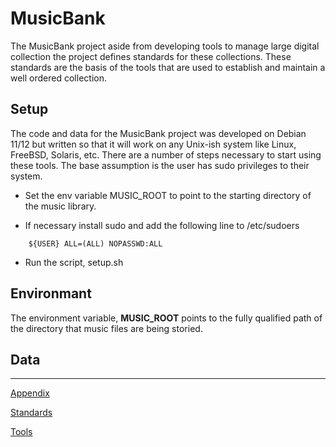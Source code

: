 # MusicBank

The MusicBank project aside from developing tools to manage large digital collection the project defines standards for these collections. These standards are the basis of the tools that are used to establish and maintain a well ordered collection.

## Setup

The code and data for the MusicBank project was developed on Debian 11/12 but written so that it will work on any Unix-ish system like Linux, FreeBSD, Solaris, etc. There are a number of steps necessary to start using these tools. The base assumption is the user has sudo privileges to their system.

* Set the env variable MUSIC_ROOT to point to the starting directory of the music library.

* If necessary install sudo and add the following line to /etc/sudoers
```
    ${USER} ALL=(ALL) NOPASSWD:ALL
```

* Run the script, setup.sh

## Environmant
The environment variable, **MUSIC_ROOT** points to the fully qualified path of the directory that music files are being storied. 
## Data

<hr noshade="noshade">

[Appendix](docs/appendix.md)

[Standards](docs/standards.md)

[Tools](docs/tools.md)

